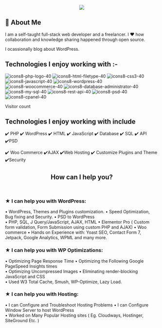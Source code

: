 

<p align="center">
  <img width="" height="" src="https://user-images.githubusercontent.com/79042824/202234067-145254a6-5f1d-496a-9721-bb1152c4fe41.png">
</p>


## 🚀 About Me
I am a self-taught full-stack web developer 
and a freelancer. I ❤️ how collaboration and 
knowledge sharing happened through open source.

I ocassionally blog about WordPress. 


## Technologies I enjoy working with :-


![icons8-php-logo-40](https://user-images.githubusercontent.com/79042824/202204982-210cfb79-08c0-46e1-9a71-33ace292545c.png)
![icons8-html-filetype-40](https://user-images.githubusercontent.com/79042824/202208789-dbad2b29-42bf-408f-a356-cefb47b46f04.png)
![icons8-css3-40](https://user-images.githubusercontent.com/79042824/202208808-083a962a-86ae-426f-9461-187078d675ec.png)
![icons8-javascript-40](https://user-images.githubusercontent.com/79042824/202208828-a9dda0d1-295f-4b5a-bb04-6fa79d173809.png)
![icons8-wordpress-40](https://user-images.githubusercontent.com/79042824/202208854-a7934b85-4667-4087-8c0e-d7124594e100.png)
![icons8-woocommerce-40](https://user-images.githubusercontent.com/79042824/202208924-498a6d99-6fac-4be7-a351-6028abee6212.png)
![icons8-database-administrator-40](https://user-images.githubusercontent.com/79042824/202208962-9fa21f73-e987-46ef-afb8-a295689f6262.png)
![icons8-my-sql-40](https://user-images.githubusercontent.com/79042824/202208985-2a05a3a8-bbf4-4c0b-830a-49ebce4b4815.png)
![icons8-rest-api-40](https://user-images.githubusercontent.com/79042824/202209045-502d40ab-8178-4fea-8a6b-27d66155ca18.png)
![icons8-psd-40](https://user-images.githubusercontent.com/79042824/202209078-6ab5dc10-6b8b-4a56-9703-285b818662a7.png)
![icons8-cpanel-40](https://user-images.githubusercontent.com/79042824/202209099-b54a2b7f-fdc3-48e4-9913-d6e786e3b985.png)


Visitor count

 
<!DOCTYPE html>
<html lang="en">
<head>

<meta charset="utf-8">
<meta name="viewport" content="width=device-width, initial-scale=1">

</head>
<body>

<h2>Technologies I enjoy working with include</h2>
<p>✔️ PHP		✔️ WordPress 	✔️ HTML 	✔️ JavaScript 
✔️ Database 	✔️ SQL	 		✔️ API	 	✔️PSD
  </p>
<p>✔️ Woo Commerce 			✔️AJAX		 ✔️Web Hosting 
✔️ Customize Plugins and Theme  			✔️Security</p>

<header>
  <h2>How can I help you?</h2>
</header>

<section>

  
  <article>
    <h3>★ I can help you with WordPress:</h3>
    <p>• WordPress, Themes and Plugins customization.
• Speed Optimization, Bug fixing and Security.
• PSD to WordPress  <br>
• PHP, SQL, J Query/JavaScript, AJAX, HTML
• Elementor Pro ( Custom form validation, Form Submission using custom PHP and AJAX)
• Woo commerce
• Hands on Experience with: Yoast SEO, Contact Form 7, Jetpack, Google Analytics, WPML and many more.</p>
   
  </article>
 
 
 
 <article>
    <h3>★ I can help you with WP Optimizations:</h3>
    <p>
  
  • Optimizing Page Response Time
• Optimizing the Following Google PageSpeed Insights times <br>
• Optimizing Uncompressed Images
• Eliminating render-blocking JavaScript and CSS  <br>
• Used W3 Total Cache, Smush, WP-Optimize, Lazy Load.
   </p>
   
  </article>
 
  <article>
    <h3>★ I can help you with Hosting:</h3>
    <p>
  
• I can Configure and Troubleshoot Hosting Problems
• I can Configure Window Server to host WordPress   <br>
• Worked on Many Popular Hosting sites
( Eg. Cloudways, Hostinger, SiteGround Etc. )
   </p>
   
  </article>
 
 
</section>


</body>
</html>






